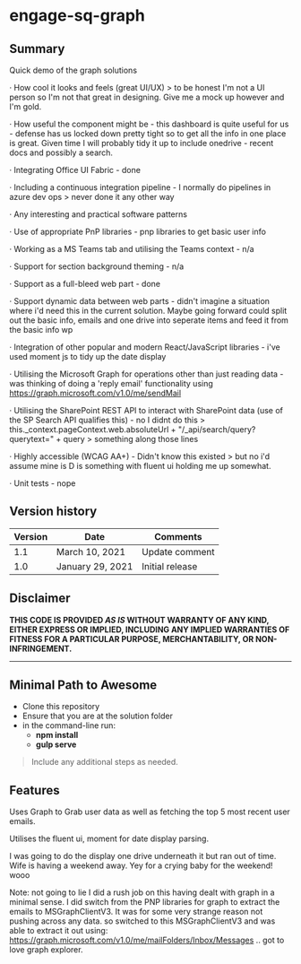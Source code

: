 # engage-sq-graph

## Summary

Quick demo of the graph solutions

·       How cool it looks and feels (great UI/UX) > to be honest I'm not a UI person so I'm not that great in designing. Give me a mock up however and I'm gold.

·       How useful the component might be - this dashboard is quite useful for us - defense has us locked down pretty tight so to get all the info in one place is great. Given time I will probably tidy it up to include onedrive - recent docs and possibly a search.

·       Integrating Office UI Fabric - done

·       Including a continuous integration pipeline  - I normally do pipelines in azure dev ops > never done it any other way

·       Any interesting and practical software patterns 

·       Use of appropriate PnP libraries - pnp libraries to get basic user info

·       Working as a MS Teams tab and utilising the Teams context - n/a

·       Support for section background theming - n/a

·       Support as a full-bleed web part - done

·       Support dynamic data between web parts - didn't imagine a situation where i'd need this in the current solution. Maybe going forward could split out the basic info, emails and one drive into seperate items and feed it from the basic info wp

·       Integration of other popular and modern React/JavaScript libraries - i've used moment js to tidy up the date display

·       Utilising the Microsoft Graph for operations other than just reading data - was thinking of doing a 'reply email' functionality using https://graph.microsoft.com/v1.0/me/sendMail

·       Utilising the SharePoint REST API to interact with SharePoint data (use of the SP Search API qualifies this) - no I didnt do this > this._context.pageContext.web.absoluteUrl + "/_api/search/query?querytext=" + query > something along those lines 

·       Highly accessible (WCAG AA+) - Didn't know this existed > but no i'd assume mine is D is something with fluent ui holding me up somewhat.

·       Unit tests - nope

## Version history

| Version | Date             | Comments        |
| ------- | ---------------- | --------------- |
| 1.1     | March 10, 2021   | Update comment  |
| 1.0     | January 29, 2021 | Initial release |

## Disclaimer

**THIS CODE IS PROVIDED _AS IS_ WITHOUT WARRANTY OF ANY KIND, EITHER EXPRESS OR IMPLIED, INCLUDING ANY IMPLIED WARRANTIES OF FITNESS FOR A PARTICULAR PURPOSE, MERCHANTABILITY, OR NON-INFRINGEMENT.**

---

## Minimal Path to Awesome

- Clone this repository
- Ensure that you are at the solution folder
- in the command-line run:
  - **npm install**
  - **gulp serve**

> Include any additional steps as needed.

## Features

Uses Graph to Grab user data as well as fetching the top 5 most recent user emails. 

Utilises the fluent ui, moment for date display parsing.

I was going to do the display one drive underneath it but ran out of time. Wife is having a weekend away. Yey for a crying baby for the weekend! wooo

Note: not going to lie I did a rush job on this having dealt with graph in a minimal sense. I did switch from the PNP libraries for graph to extract the emails to MSGraphClientV3. It was for some very strange reason not pushing across any data. so switched to this MSGraphClientV3 and was able to extract it out using: https://graph.microsoft.com/v1.0/me/mailFolders/Inbox/Messages .. got to love graph explorer.
